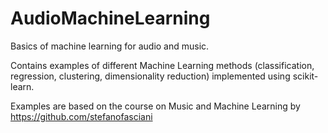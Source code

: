 # AudioMachineLearning
Basics of machine learning for audio and music.

Contains examples of different Machine Learning methods (classification, regression, clustering, dimensionality reduction) implemented using scikit-learn.

Examples are based on the course on Music and Machine Learning by https://github.com/stefanofasciani
